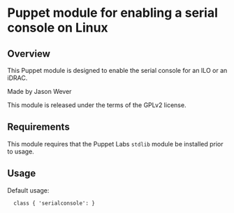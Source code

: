 # Puppet module for enabling a serial console on Linux

## Overview

This Puppet module is designed to enable the serial console for an ILO or an
iDRAC.

Made by Jason Wever

This module is released under the terms of the GPLv2 license.

## Requirements

This module requires that the Puppet Labs `stdlib` module be installed prior to usage.

## Usage

Default usage:
```puppet
  class { 'serialconsole': }
```
